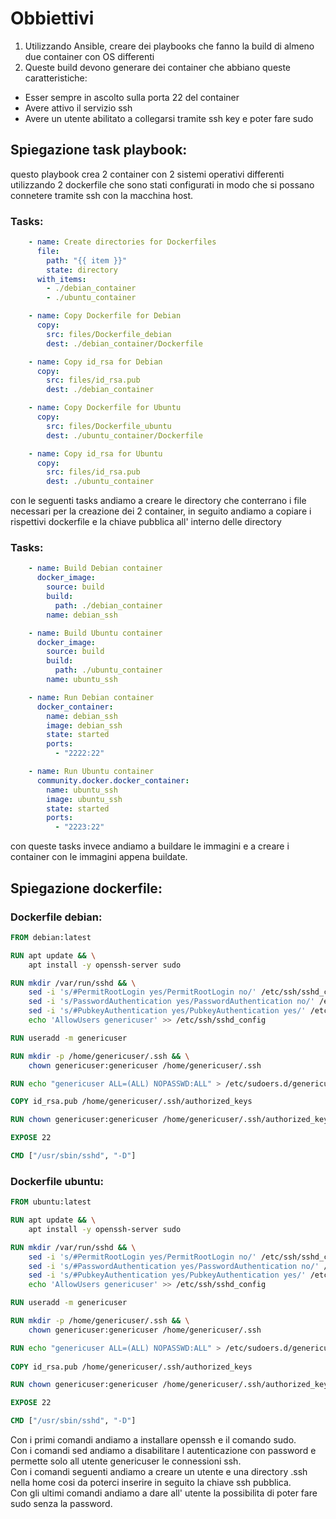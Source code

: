 # Obbiettivi

1. Utilizzando Ansible, creare dei playbooks che fanno la build di almeno due container con OS differenti
2. Queste build devono generare dei container che abbiano queste caratteristiche:
- Esser sempre in ascolto sulla porta 22 del container
- Avere attivo il servizio ssh
- Avere un utente abilitato a collegarsi tramite ssh key e poter fare sudo

## Spiegazione task playbook:
questo playbook crea 2 container con 2 sistemi operativi differenti utilizzando 2 dockerfile che sono stati configurati in modo che si possano connetere tramite ssh con la macchina host.

### Tasks:
```yaml
    - name: Create directories for Dockerfiles
      file:
        path: "{{ item }}"
        state: directory
      with_items:
        - ./debian_container
        - ./ubuntu_container

    - name: Copy Dockerfile for Debian
      copy:
        src: files/Dockerfile_debian
        dest: ./debian_container/Dockerfile

    - name: Copy id_rsa for Debian
      copy:
        src: files/id_rsa.pub
        dest: ./debian_container

    - name: Copy Dockerfile for Ubuntu
      copy:
        src: files/Dockerfile_ubuntu
        dest: ./ubuntu_container/Dockerfile

    - name: Copy id_rsa for Ubuntu
      copy:
        src: files/id_rsa.pub
        dest: ./ubuntu_container
```
con le seguenti tasks andiamo a creare le directory che conterrano i file necessari per la creazione dei 2 container, in seguito andiamo a copiare i rispettivi dockerfile e la chiave pubblica all' interno delle directory

### Tasks:
```yaml
    - name: Build Debian container
      docker_image:
        source: build
        build:
          path: ./debian_container
        name: debian_ssh

    - name: Build Ubuntu container
      docker_image:
        source: build
        build:
          path: ./ubuntu_container
        name: ubuntu_ssh

    - name: Run Debian container
      docker_container:
        name: debian_ssh
        image: debian_ssh
        state: started
        ports:
          - "2222:22"

    - name: Run Ubuntu container
      community.docker.docker_container:
        name: ubuntu_ssh
        image: ubuntu_ssh
        state: started
        ports:
          - "2223:22"
```
con  queste tasks invece andiamo a buildare le immagini e a creare i container con le immagini appena buildate.

## Spiegazione dockerfile:

### Dockerfile debian:
```dockerfile
FROM debian:latest

RUN apt update && \
    apt install -y openssh-server sudo

RUN mkdir /var/run/sshd && \
    sed -i 's/#PermitRootLogin yes/PermitRootLogin no/' /etc/ssh/sshd_config && \
    sed -i 's/PasswordAuthentication yes/PasswordAuthentication no/' /etc/ssh/sshd_config && \
    sed -i 's/#PubkeyAuthentication yes/PubkeyAuthentication yes/' /etc/ssh/sshd_config && \
    echo 'AllowUsers genericuser' >> /etc/ssh/sshd_config

RUN useradd -m genericuser

RUN mkdir -p /home/genericuser/.ssh && \
    chown genericuser:genericuser /home/genericuser/.ssh

RUN echo "genericuser ALL=(ALL) NOPASSWD:ALL" > /etc/sudoers.d/genericuser

COPY id_rsa.pub /home/genericuser/.ssh/authorized_keys

RUN chown genericuser:genericuser /home/genericuser/.ssh/authorized_keys

EXPOSE 22

CMD ["/usr/sbin/sshd", "-D"]
```

### Dockerfile ubuntu:
```dockerfile
FROM ubuntu:latest

RUN apt update && \
    apt install -y openssh-server sudo

RUN mkdir /var/run/sshd && \
    sed -i 's/#PermitRootLogin yes/PermitRootLogin no/' /etc/ssh/sshd_config && \
    sed -i 's/#PasswordAuthentication yes/PasswordAuthentication no/' /etc/ssh/sshd_config && \
    sed -i 's/#PubkeyAuthentication yes/PubkeyAuthentication yes/' /etc/ssh/sshd_config && \
    echo 'AllowUsers genericuser' >> /etc/ssh/sshd_config

RUN useradd -m genericuser

RUN mkdir -p /home/genericuser/.ssh && \
    chown genericuser:genericuser /home/genericuser/.ssh

RUN echo "genericuser ALL=(ALL) NOPASSWD:ALL" > /etc/sudoers.d/genericuser
    
COPY id_rsa.pub /home/genericuser/.ssh/authorized_keys

RUN chown genericuser:genericuser /home/genericuser/.ssh/authorized_keys

EXPOSE 22

CMD ["/usr/sbin/sshd", "-D"]
```
Con i primi comandi andiamo a installare openssh e il comando sudo.  
Con i comandi sed andiamo a disabilitare l autenticazione con password e permette solo all utente genericuser le connessioni ssh.  
Con i comandi seguenti andiamo a creare un utente e una directory .ssh nella home cosi da poterci inserire in seguito la chiave ssh pubblica.  
Con gli ultimi comandi andiamo a dare all' utente la possibilita di poter fare sudo senza la password.
